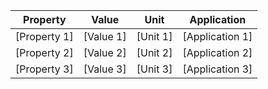 | Property | Value | Unit | Application |
|----------|-------|------|-------------|
| [Property 1] | [Value 1] | [Unit 1] | [Application 1] |
| [Property 2] | [Value 2] | [Unit 2] | [Application 2] |
| [Property 3] | [Value 3] | [Unit 3] | [Application 3] |
